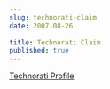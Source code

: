```yaml
---
slug: technorati-claim
date: 2007-08-26
 
title: Technorati Claim
published: true
---
```

<a href="http://technorati.com/claim/hcewwuijf" rel="me">Technorati Profile</a><div class="blogger-post-footer"><img class="posterous_download_image" src="https://blogger.googleusercontent.com/tracker/8109338-7283081771782603802?l=www.kinlan.co.uk%2Findex.html" height="1" alt="" width="1" /></div>
